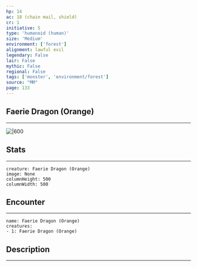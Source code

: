 ```yaml
---
hp: 14
ac: 18 (chain mail, shield)
cr: 1
initiative: 5
type: 'humanoid (human)'    
size: 'Medium'
environment: ['forest']
alignment: lawful evil
legendary: False
lair: False
mythic: False
regional: False
tags: ['monster', 'environment/forest']
source: "MM"
page: 133
---
```


## Faerie Dragon (Orange)
---

![|600](D:/Program%20Files/5e.tools/img/bestiary/MM/Faerie%20Dragon.jpg)

## Stats
---

```statblock
creature: Faerie Dragon (Orange)
image: None
columnHeight: 500
columnWidth: 500
```

## Encounter
---

```encounter-table
name: Faerie Dragon (Orange)
creatures:
- 1: Faerie Dragon (Orange)
```

## Description
---




